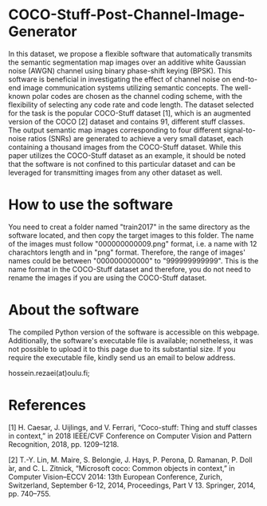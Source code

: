 # COCO-Stuff-Post-Channel-Image-Generator
In this dataset, we propose a flexible software that automatically transmits the semantic segmentation map images over an additive white Gaussian noise (AWGN) channel using binary phase-shift keying (BPSK). This software is beneficial in investigating the effect of channel noise on end-to-end image communication systems utilizing semantic concepts. The well-known polar codes are chosen as the channel coding scheme, with the flexibility of selecting any code rate and code length. The dataset selected for the task is the popular COCO-Stuff dataset [1], which is an augmented version of the COCO [2] dataset and contains $91$, different stuff classes. The output semantic map images corresponding to four different signal-to-noise ratios (SNRs) are generated to achieve a very small dataset, each containing a thousand images from the COCO-Stuff dataset. While this paper utilizes the COCO-Stuff dataset as an example, it should be noted that the software is not confined to this particular dataset and can be leveraged for transmitting images from any other dataset as well.

# How to use the software
You need to creat a folder named "train2017" in the same directory as the software located, and then copy the target images to this folder. The name of the images must follow "000000000009.png" format, i.e. a name with 12 charachtors length and in "png" format. Therefore, the range of images' names could be between "000000000000" to "999999999999". This is the name format in the COCO-Stuff dataset and therefore, you do not need to rename the images if you are using the COCO-Stuff dataset.

# About the software
The compiled Python version of the software is accessible on this webpage. Additionally, the software's executable file is available; nonetheless, it was not possible to upload it to this page due to its substantial size. If you require the executable file, kindly send us an email to below address.

hossein.rezaei(at)oulu.fi;

# References

[1] H. Caesar, J. Uijlings, and V. Ferrari, “Coco-stuff: Thing and stuff classes in context,” in 2018 IEEE/CVF Conference on Computer Vision and Pattern Recognition, 2018, pp. 1209–1218.

[2] T.-Y. Lin, M. Maire, S. Belongie, J. Hays, P. Perona, D. Ramanan, P. Doll ́ar, and C. L. Zitnick, “Microsoft coco: Common objects in context,” in Computer Vision–ECCV 2014: 13th European Conference, Zurich, Switzerland, September 6-12, 2014, Proceedings, Part V 13. Springer, 2014, pp. 740–755.
